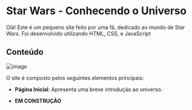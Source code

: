 # Star Wars - Conhecendo o Universo

Olá! Este é um pequeno site feito por uma fã, dedicado ao mundo de Star Wars. Foi desenvolvido utilizando HTML, CSS, e JavaScript
## Conteúdo
![image](https://github.com/gabrielassg/star_wars_web/assets/158611030/4eaed737-fb9c-455e-bda9-45bbb375d35b)

O site é composto pelos seguintes elementos principais:

- **Página Inicial**: Apresenta uma breve introdução ao universo.

- **EM CONSTRUÇÃO**
